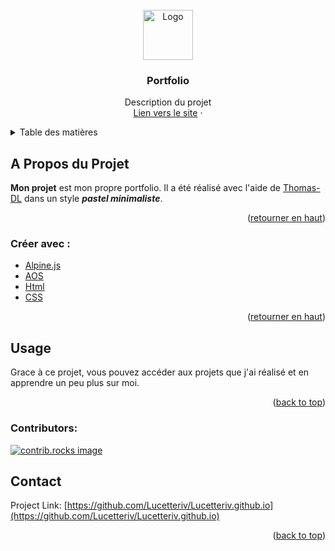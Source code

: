 <!-- PROJECT LOGO -->
<br />
<div align="center">
  <a href="https://github.com/Lucetteriv/Lucetteriv.github.io">
    <img src="https://www.google.com/imgres?q=portfolio&imgurl=https%3A%2F%2Fwww.library.yorku.ca%2Fds%2Fwp-content%2Fuploads%2F2021%2F07%2Fdigitalportfolio.png&imgrefurl=https%3A%2F%2Fwww.library.yorku.ca%2Fds%2Fhome%2Fmedia-creation-lab%2Fdigital-portfolios%2F&docid=CCpaU9A3eGT7KM&tbnid=n0Cg4OyJMnvgUM&vet=12ahUKEwiy77-tt-uNAxUpUqQEHSu4IP4QM3oECHEQAA..i&w=361&h=360&hcb=2&ved=2ahUKEwiy77-tt-uNAxUpUqQEHSu4IP4QM3oECHEQAA" alt="Logo" width="80" height="80">
  </a>

<h3 align="center">Portfolio</h3>

  <p align="center">
    Description du projet
    <br />
    <a href="https://github.com/Lucetteriv/Lucetteriv.github.io">Lien vers le site</a>
    &middot;
  </p>
</div>



<!-- TABLE OF CONTENTS -->
<details>
  <summary>Table des matières</summary>
  <ol>
    <li>
      <a href="#about-the-project">A Propos du projet</a>
      <ul>
        <li><a href="#built-with">Créer avec</a></li>
      </ul>
    </li>
    <li><a href="#contributing">Contributing</a></li>
    <li><a href="#contact">Contact</a></li>
  </ol>
</details>



<!-- ABOUT THE PROJECT -->
## A Propos du Projet

**Mon projet** est mon propre portfolio. Il a été réalisé avec l'aide de [Thomas-DL](github.com/Thomas-DL) dans un style ***pastel minimaliste***.

<p align="right">(<a href="#readme-top">retourner en haut</a>)</p>



### Créer avec :

* [Alpine.js](https://www.google.com/url?sa=i&url=https%3A%2F%2Fwww.alpinetoolbox.com%2F&psig=AOvVaw3zHjSqFTC6Ql_XfXv4QE9d&ust=1749802650707000&source=images&cd=vfe&opi=89978449&ved=0CBIQjRxqFwoTCNCqv_64640DFQAAAAAdAAAAABAE)
* [AOS](https://www.google.com/url?sa=i&url=https%3A%2F%2Fwww.drupal.org%2Fproject%2Fanimate_on_scroll&psig=AOvVaw1hSgO-qZPatBWAPXBG6HqV&ust=1749802707627000&source=images&cd=vfe&opi=89978449&ved=0CBIQjRxqFwoTCPCVqZm5640DFQAAAAAdAAAAABAJ)
* [Html](https://www.google.com/url?sa=i&url=https%3A%2F%2Fwww.pngegg.com%2Fen%2Fsearch%3Fq%3Dhtml&psig=AOvVaw3T2b7aOdWb3aZWmE2ilRZE&ust=1749802762056000&source=images&cd=vfe&opi=89978449&ved=0CBIQjRxqFwoTCJj88bW5640DFQAAAAAdAAAAABAE)
* [CSS](https://www.google.com/url?sa=i&url=https%3A%2F%2Fwww.cleanpng.com%2Ffree%2Fcss-logo.html&psig=AOvVaw11-NlcaptWUK2c9YLW5YML&ust=1749802793386000&source=images&cd=vfe&opi=89978449&ved=0CBIQjRxqFwoTCNjikcO5640DFQAAAAAdAAAAABAS)



<p align="right">(<a href="#readme-top">retourner en haut</a>)</p>



<!-- USAGE EXAMPLES -->
## Usage

Grace à ce projet, vous pouvez accéder aux projets que j'ai réalisé et en apprendre un peu plus sur moi.

<p align="right">(<a href="#readme-top">back to top</a>)</p>



<!-- CONTRIBUTING -->
### Contributors:

<a href="https://github.com/Thomas-DL">
  <img src="https://avatars.githubusercontent.com/u/142441996?v=4" alt="contrib.rocks image" />
</a>


<!-- CONTACT -->
## Contact

Project Link: [https://github.com/Lucetteriv/Lucetteriv.github.io](https://github.com/Lucetteriv/Lucetteriv.github.io)

<p align="right">(<a href="#readme-top">back to top</a>)</p>


<!-- MARKDOWN LINKS & IMAGES -->
<!-- https://www.markdownguide.org/basic-syntax/#reference-style-links -->
[contributors-shield]: https://img.shields.io/github/contributors/github_username/repo_name.svg?style=for-the-badge
[contributors-url]: https://github.com/github_username/repo_name/graphs/contributors
[forks-shield]: https://img.shields.io/github/forks/github_username/repo_name.svg?style=for-the-badge
[forks-url]: https://github.com/github_username/repo_name/network/members
[stars-shield]: https://img.shields.io/github/stars/github_username/repo_name.svg?style=for-the-badge
[stars-url]: https://github.com/github_username/repo_name/stargazers
[issues-shield]: https://img.shields.io/github/issues/github_username/repo_name.svg?style=for-the-badge
[issues-url]: https://github.com/github_username/repo_name/issues
[license-shield]: https://img.shields.io/github/license/github_username/repo_name.svg?style=for-the-badge
[license-url]: https://github.com/github_username/repo_name/blob/master/LICENSE.txt
[linkedin-shield]: https://img.shields.io/badge/-LinkedIn-black.svg?style=for-the-badge&logo=linkedin&colorB=555
[linkedin-url]: https://linkedin.com/in/linkedin_username
[product-screenshot]: images/screenshot.png
[Next.js]: https://img.shields.io/badge/next.js-000000?style=for-the-badge&logo=nextdotjs&logoColor=white
[Next-url]: https://nextjs.org/
[React.js]: https://img.shields.io/badge/React-20232A?style=for-the-badge&logo=react&logoColor=61DAFB
[React-url]: https://reactjs.org/
[Vue.js]: https://img.shields.io/badge/Vue.js-35495E?style=for-the-badge&logo=vuedotjs&logoColor=4FC08D
[Vue-url]: https://vuejs.org/
[Angular.io]: https://img.shields.io/badge/Angular-DD0031?style=for-the-badge&logo=angular&logoColor=white
[Angular-url]: https://angular.io/
[Svelte.dev]: https://img.shields.io/badge/Svelte-4A4A55?style=for-the-badge&logo=svelte&logoColor=FF3E00
[Svelte-url]: https://svelte.dev/
[Laravel.com]: https://img.shields.io/badge/Laravel-FF2D20?style=for-the-badge&logo=laravel&logoColor=white
[Laravel-url]: https://laravel.com
[Bootstrap.com]: https://img.shields.io/badge/Bootstrap-563D7C?style=for-the-badge&logo=bootstrap&logoColor=white
[Bootstrap-url]: https://getbootstrap.com
[JQuery.com]: https://img.shields.io/badge/jQuery-0769AD?style=for-the-badge&logo=jquery&logoColor=white
[JQuery-url]: https://jquery.com 

